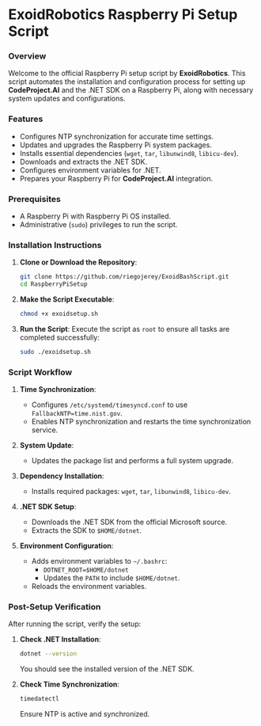 # ExoidRobotics Raspberry Pi Setup Script

### Overview
Welcome to the official Raspberry Pi setup script by **ExoidRobotics**. This script automates the installation and configuration process for setting up **CodeProject.AI** and the .NET SDK on a Raspberry Pi, along with necessary system updates and configurations.

### Features
- Configures NTP synchronization for accurate time settings.
- Updates and upgrades the Raspberry Pi system packages.
- Installs essential dependencies (`wget`, `tar`, `libunwind8`, `libicu-dev`).
- Downloads and extracts the .NET SDK.
- Configures environment variables for .NET.
- Prepares your Raspberry Pi for **CodeProject.AI** integration.

### Prerequisites
- A Raspberry Pi with Raspberry Pi OS installed.
- Administrative (`sudo`) privileges to run the script.

### Installation Instructions
1. **Clone or Download the Repository**:
   ```bash
   git clone https://github.com/riegojerey/ExoidBashScript.git
   cd RaspberryPiSetup
   ```

2. **Make the Script Executable**:
   ```bash
   chmod +x exoidsetup.sh
   ```

3. **Run the Script**:
   Execute the script as `root` to ensure all tasks are completed successfully:
   ```bash
   sudo ./exoidsetup.sh
   ```

### Script Workflow
1. **Time Synchronization**:
   - Configures `/etc/systemd/timesyncd.conf` to use `FallbackNTP=time.nist.gov`.
   - Enables NTP synchronization and restarts the time synchronization service.

2. **System Update**:
   - Updates the package list and performs a full system upgrade.

3. **Dependency Installation**:
   - Installs required packages: `wget`, `tar`, `libunwind8`, `libicu-dev`.

4. **.NET SDK Setup**:
   - Downloads the .NET SDK from the official Microsoft source.
   - Extracts the SDK to `$HOME/dotnet`.

5. **Environment Configuration**:
   - Adds environment variables to `~/.bashrc`:
     - `DOTNET_ROOT=$HOME/dotnet`
     - Updates the `PATH` to include `$HOME/dotnet`.
   - Reloads the environment variables.

### Post-Setup Verification
After running the script, verify the setup:

1. **Check .NET Installation**:
   ```bash
   dotnet --version
   ```
   You should see the installed version of the .NET SDK.

2. **Check Time Synchronization**:
   ```bash
   timedatectl
   ```
   Ensure NTP is active and synchronized.